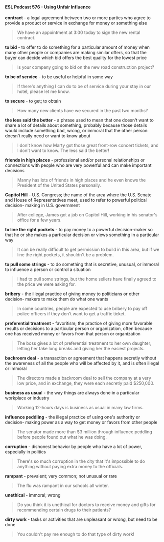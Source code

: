 #### ESL Podcast 576 - Using Unfair Influence

**contract** - a legal agreement between two or more parties who agree to provide
a product or service in exchange for money or something else

> We have an appointment at 3:00 today to sign the new rental contract.

**to bid** - to offer to do something for a particular amount of money when many
other people or companies are making similar offers, so that the buyer can
decide which bid offers the best quality for the lowest price

> Is your company going to bid on the new road construction project?

**to be of service** - to be useful or helpful in some way

> If there's anything I can do to be of service during your stay in our hotel, please
let me know.

**to secure** - to get; to obtain

> How many new clients have we secured in the past two months?

**the less said the better** - a phrase used to mean that one doesn't want to share
a lot of details about something, probably because those details would include
something bad, wrong, or immoral that the other person doesn't really need or
want to know about

> I don't know how Marty got those great front-row concert tickets, and I don't
want to know. The less said the better!

**friends in high places** - professional and/or personal relationships or
connections with people who are very powerful and can make important
decisions

> Manny has lots of friends in high places and he even knows the President of
the United States personally.

**Capitol Hill** - U.S. Congress; the name of the area where the U.S. Senate and
House of Representatives meet, used to refer to powerful political decision-
making in U.S. government

> After college, James got a job on Capitol Hill, working in his senator's office for
a few years.

**to line the right pockets** - to pay money to a powerful decision-maker so that
he or she makes a particular decision or views something in a particular way

> It can be really difficult to get permission to build in this area, but if we line the
right pockets, it shouldn't be a problem.

**to pull some strings** - to do something that is secretive, unusual, or immoral to
influence a person or control a situation

> I had to pull some strings, but the home sellers have finally agreed to the price
we were asking for.

**bribery** - the illegal practice of giving money to politicians or other decision-
makers to make them do what one wants

> In some countries, people are expected to use bribery to pay off police officers
if they don't want to get a traffic ticket.

**preferential treatment** - favoritism; the practice of giving more favorable results
or decisions to a particular person or organization, often because one has
received money or favors from that person or organization

> The boss gives a lot of preferential treatment to her own daughter, letting her
take long breaks and giving her the easiest projects.

**backroom deal** - a transaction or agreement that happens secretly without the
awareness of all the people who will be affected by it, and is often illegal or
immoral

> The directors made a backroom deal to sell the company at a very low price,
and in exchange, they were each secretly paid $250,000.

**business as usual** - the way things are always done in a particular workplace or
industry

> Working 12-hours days is business as usual in many law firms.

**influence peddling** - the illegal practice of using one's authority or decision-
making power as a way to get money or favors from other people

> The senator made more than $3 million through influence peddling before
people found out what he was doing.

**corruption** - dishonest behavior by people who have a lot of power, especially in
politics

> There's so much corruption in the city that it's impossible to do anything without
paying extra money to the officials.

**rampant** - prevalent; very common; not unusual or rare

> The flu was rampant in our schools all winter.

**unethical** - immoral; wrong

> Do you think it is unethical for doctors to receive money and gifts for
recommending certain drugs to their patients?

**dirty work** - tasks or activities that are unpleasant or wrong, but need to be done

> You couldn't pay me enough to do that type of dirty work!


